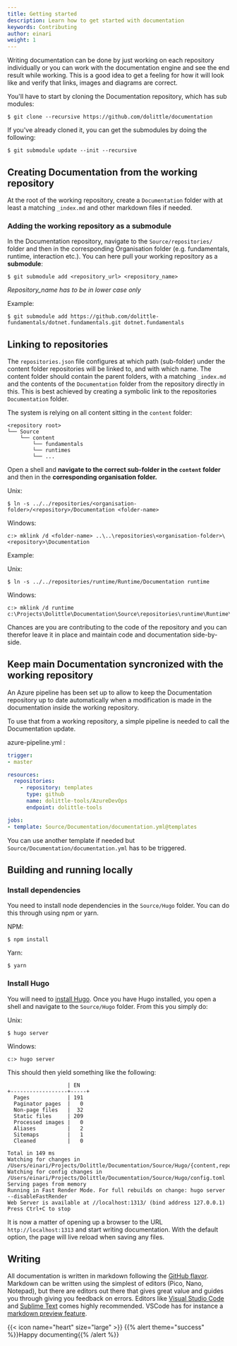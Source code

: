 ```yaml
---
title: Getting started
description: Learn how to get started with documentation
keywords: Contributing
author: einari
weight: 1
---
```


Writing documentation can be done by just working on each repository individually or you can work with the documentation
engine and see the end result while working. This is a good idea to get a feeling for how it will look like and verify
that links, images and diagrams are correct.

You'll have to start by cloning the Documentation repository, which has sub modules:

```shell
$ git clone --recursive https://github.com/dolittle/documentation
```

If you've already cloned it, you can get the submodules by doing the following:

```shell
$ git submodule update --init --recursive
```


## Creating Documentation from the working repository

At the root of the working repository, create a `Documentation` folder with at least a matching `_index.md` and other
markdown files if needed.

### Adding the working repository as a submodule

In the Documentation repository, navigate to the `Source/repositories/` folder and then in the corresponding Organisation folder (e.g. fundamentals, runtime, interaction etc.).
You can here pull your working repository as a **submodule**:

```shell
$ git submodule add <repository_url> <repository_name>
```

*Repository_name has to be in lower case only*

Example:

```shell
$ git submodule add https://github.com/dolittle-fundamentals/dotnet.fundamentals.git dotnet.fundamentals
```

## Linking to repositories

The `repositories.json` file configures at which path (sub-folder) under the content folder repositories will be linked to, and with which name. The content folder should contain the parent folders, with a matching `_index.md` and the contents of the `Documentation` folder from the repository directly in this.
This is best achieved by creating a symbolic link to the repositories `Documentation` folder.

The system is relying on all content sitting in the `content` folder:

```
<repository root>
└── Source
    └── content
        └── fundamentals
        └── runtimes
        └── ...
```

Open a shell and **navigate to the correct sub-folder in the `content` folder** and then in the **corresponding organisation folder.**

Unix:
```shell
$ ln -s ../../repositories/<organisation-folder>/<repository>/Documentation <folder-name>
```

Windows:
```shell
c:> mklink /d <folder-name> ..\..\repositories\<organisation-folder>\<repository>\Documentation
```

Example:

Unix:
```shell
$ ln -s ../../repositories/runtime/Runtime/Documentation runtime
```

Windows:
```shell
c:> mklink /d runtime c:\Projects\Dolittle\Documentation\Source\repositories\runtime\Runtime\Documentation
```

Chances are you are contributing to the code of the repository and you can therefor leave it in place and maintain
code and documentation side-by-side.

## Keep main Documentation syncronized with the working repository

An Azure pipeline has been set up to allow to keep the Documentation repository up to date automatically when a modification is made in the documentation inside the working repository.

To use that from a working repository, a simple pipeline is needed to call the Documentation update.

azure-pipeline.yml :

```yml
trigger:
- master

resources:
  repositories:
    - repository: templates
      type: github
      name: dolittle-tools/AzureDevOps
      endpoint: dolittle-tools

jobs:
- template: Source/Documentation/documentation.yml@templates
```
You can use another template if needed but `Source/Documentation/documentation.yml` has to be triggered.

## Building and running locally

### Install dependencies
You need to install node dependencies in the `Source/Hugo` folder. You can do this through using npm or yarn.

NPM:
```shell
$ npm install
```

Yarn:
```shell
$ yarn
```


### Install Hugo
You will need to [install Hugo](https://gohugo.io/getting-started/installing).
Once you have Hugo installed, you open a shell and navigate to the `Source/Hugo` folder.
From this you simply do:

Unix:
```shell
$ hugo server
```

Windows:
```shell
c:> hugo server
```
This should then yield something like the following:

```shell
                   | EN
+------------------+-----+
  Pages            | 191
  Paginator pages  |   0
  Non-page files   |  32
  Static files     | 209
  Processed images |   0
  Aliases          |   2
  Sitemaps         |   1
  Cleaned          |   0

Total in 149 ms
Watching for changes in /Users/einari/Projects/Dolittle/Documentation/Source/Hugo/{content,repositories,themes,..}
Watching for config changes in /Users/einari/Projects/Dolittle/Documentation/Source/Hugo/config.toml
Serving pages from memory
Running in Fast Render Mode. For full rebuilds on change: hugo server --disableFastRender
Web Server is available at //localhost:1313/ (bind address 127.0.0.1)
Press Ctrl+C to stop
```

It is now a matter of opening up a browser to the URL `http://localhost:1313` and start writing documentation.
With the default option, the page will live reload when saving any files.

## Writing

All documentation is written in markdown following the [GitHub flavor](https://github.github.com/gfm/).
Markdown can be written using the simplest of editors (Pico, Nano, Notepad), but there are editors out there that gives
great value and guides you through giving you feedback on errors. Editors like [Visual Studio Code](http://code.visualstudio.com/)
and [Sublime Text](http://sublimetext.com) comes highly recommended. VSCode has for instance a [markdown preview feature](https://code.visualstudio.com/Docs/languages/markdown).

{{< icon name="heart" size="large" >}}
{{% alert theme="success" %}}Happy documenting{{% /alert %}}
